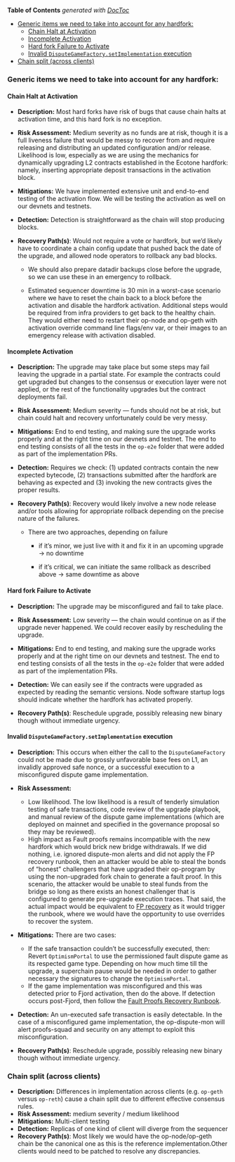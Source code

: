 <!-- START doctoc generated TOC please keep comment here to allow auto update -->
<!-- DON'T EDIT THIS SECTION, INSTEAD RE-RUN doctoc TO UPDATE -->
**Table of Contents**  *generated with [DocToc](https://github.com/thlorenz/doctoc)*

- [Generic items we need to take into account for any hardfork:](#generic-items-we-need-to-take-into-account-for-any-hardfork)
  - [Chain Halt at Activation](#chain-halt-at-activation)
  - [Incomplete Activation](#incomplete-activation)
  - [Hard fork Failure to Activate](#hard-fork-failure-to-activate)
  - [Invalid `DisputeGameFactory.setImplementation` execution](#invalid-disputegamefactorysetimplementation-execution)
- [Chain split (across clients)](#chain-split-across-clients)

<!-- END doctoc generated TOC please keep comment here to allow auto update -->

### Generic items we need to take into account for any hardfork:

#### Chain Halt at Activation

- **Description:** Most hard forks have risk of bugs that cause chain halts at activation time, and this hard fork is no exception.

- **Risk Assessment:** Medium severity as no funds are at risk, though it is a full liveness failure that would be messy to recover from and require releasing and distributing an updated configuration and/or release. Likelihood is low, especially as we are using the mechanics for dynamically upgrading L2 contracts established in the Ecotone hardfork: namely, inserting appropriate deposit transactions in the activation block.

- **Mitigations:** We have implemented extensive unit and end-to-end testing of the activation flow.  We will be testing the activation as well on our devnets and testnets.

- **Detection:** Detection is straightforward as the chain will stop producing blocks.

- **Recovery Path(s)**: Would not require a vote or hardfork, but we’d likely have to coordinate a chain config update that pushed back the date of the upgrade, and allowed node operators to rollback any bad blocks.

    - We should also prepare datadir backups close before the upgrade, so we can use these in an emergency to rollback.

    - Estimated sequencer downtime is 30 min in a worst-case scenario where we have to reset the chain back to a block before the activation and disable the hardfork activation. Additional steps would be required from infra providers to get back to the healthy chain. They would either need to restart their op-node and op-geth with activation override command line flags/env var, or their images to an emergency release with activation disabled.

#### Incomplete Activation

- **Description:** The upgrade may take place but some steps may fail leaving the upgrade in a partial state. For example the contracts could get upgraded but changes to the consensus or execution layer were not applied, or the rest of the functionality upgrades but the contract deployments fail.

- **Risk Assessment:** Medium severity — funds should not be at risk, but chain could halt and recovery unfortunately could be very messy.

- **Mitigations:** End to end testing, and making sure the upgrade works properly and at the right time on our devnets and testnet. The end to end testing consists of all the tests in the `op-e2e` folder that were added as part of the implementation PRs.

- **Detection:** Requires we check: (1) updated contracts contain the new expected bytecode, (2) transactions submitted after the hardfork are behaving as expected and (3) invoking the new contracts gives the proper results.

- **Recovery Path(s)**: Recovery would likely involve a new node release and/or tools allowing for appropriate rollback depending on the precise nature of the failures.

    - There are two approaches, depending on failure

        - if it’s minor, we just live with it and fix it in an upcoming upgrade → no downtime

        - if it’s critical, we can initiate the same rollback as described above → same downtime as above

#### Hard fork Failure to Activate

- **Description:** The upgrade may be misconfigured and fail to take place.

- **Risk Assessment:** Low severity — the chain would continue on as if the upgrade never happened. We could recover easily by rescheduling the upgrade.

- **Mitigations:** End to end testing, and making sure the upgrade works properly and at the right time on our devnets and testnest. The end to end testing consists of all the tests in the `op-e2e` folder that were added as part of the implementation PRs.

- **Detection:** We can easily see if the contracts were upgraded as expected by reading the semantic versions. Node software startup logs should indicate whether the hardfork has activated properly.

- **Recovery Path(s)**: Reschedule upgrade, possibly releasing new binary though without immediate urgency.

#### Invalid `DisputeGameFactory.setImplementation` execution

- **Description:** This occurs when either the call to the `DisputeGameFactory` could not be made due to grossly unfavorable base fees on L1, an invalidly approved safe nonce, or a successful execution to a misconfigured dispute game implementation.

- **Risk Assessment:**
    - Low likelihood. The low likelihood is a result of tenderly simulation testing of safe transactions, code review of the upgrade playbook, and manual review of the dispute game implementations (which are deployed on mainnet and specified in the governance proposal so they may be reviewed).
    - High impact as Fault proofs remains incompatible with the new hardfork which would brick new bridge withdrawals. If we did nothing, i.e. ignored dispute-mon alerts and did not apply the FP recovery runbook, then an attacker would be able to steal the bonds of “honest” challengers that have upgraded their op-program by using the non-upgraded fork chain to generate a fault proof. In this scenario, the attacker would be unable to steal funds from the bridge so long as there exists an honest challenger that is configured to generate pre-upgrade execution traces. That said, the actual impact would be equivalent to [FP recovery](https://www.notion.so/8dad0f1e6d4644c281b0e946c89f345f?pvs=21) as it would trigger the runbook, where we would have the opportunity to use overrides to recover the system.

- **Mitigations:** There are two cases:
    - If the safe transaction couldn’t be successfully executed, then: Revert `OptimismPortal` to use the permissioned fault dispute game as its respected game type. Depending on how much time till the upgrade, a superchain pause would be needed in order to gather necessary the signatures to change the `OptimismPortal`.
    - If the game implementation was misconfigured and this was detected prior to Fjord activation, then do the above. If detection occurs post-Fjord, then follow the [Fault Proofs Recovery Runbook](https://www.notion.so/8dad0f1e6d4644c281b0e946c89f345f?pvs=21).

- **Detection:** An un-executed safe transaction is easily detectable. In the case of a misconfigured game implementation, the op-dispute-mon will alert proofs-squad and security on any attempt to exploit this misconfiguration.

- **Recovery Path(s)**: Reschedule upgrade, possibly releasing new binary though without immediate urgency.

### Chain split (across clients)

- **Description:** Differences in implementation across clients (e.g. `op-geth` versus `op-reth`) cause a chain split due to different effective consensus rules.
- **Risk Assessment:** medium severity / medium likelihood
- **Mitigations:** 
Multi-client testing
- **Detection:** Replicas of one kind of client will diverge from the sequencer
- **Recovery Path(s)**: Most likely we would have the op-node/op-geth chain be the canonical one as this is the reference implementation.Other clients would need to be patched to resolve any discrepancies.
